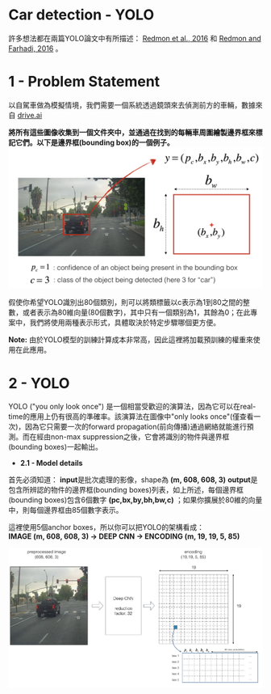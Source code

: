 # Car detection - YOLO

許多想法都在兩篇YOLO論文中有所描述： [Redmon et al., 2016](https://arxiv.org/abs/1506.02640) 和 [Redmon and Farhadi, 2016](https://arxiv.org/abs/1612.08242) 。

# 1 - Problem Statement

以自駕車做為模擬情境，我們需要一個系統透過鏡頭來去偵測前方的車輛，數據來自 [drive.ai](https://www.drive.ai/)

**將所有這些圖像收集到一個文件夾中，並通過在找到的每輛車周圍繪製邊界框來標記它們。以下是邊界框(bounding box)的一個例子。**
![box_label](https://github.com/s90210jacklen/YOLO-object-detection/blob/master/nb_images/box_label.png)

假使你希望YOLO識別出80個類別，則可以將類標籤以c表示為1到80之間的整數，或者表示為80維向量(80個數字)，其中只有一個類别為1，其餘為0；在此專案中，我們將使用兩種表示形式，具體取決於特定步驟哪個更方便。

**Note:** 由於YOLO模型的訓練計算成本非常高，因此這裡將加載預訓練的權重來使用在此應用。

# 2 - YOLO
YOLO ("you only look once") 是一個相當受歡迎的演算法，因為它可以在real-time的應用上仍有很高的準確率。該演算法在圖像中"only looks once"(僅查看一次)，因為它只需要一次的forward propagation(前向傳播)通過網絡就能進行預測。而在經由non-max suppression之後，它會將識別的物件與邊界框(bounding boxes)一起輸出。

- **2.1 - Model details**

首先必須知道：
**input**是批次處理的影像，shape為 **(m, 608, 608, 3)**
**output**是包含所辨認的物件的邊界框(bounding boxes)列表，如上所述，每個邊界框(bounding boxes)包含6個數字 **(pc,bx,by,bh,bw,c)** ；如果你擴展於80維的向量中，則每個邊界框由85個數字表示。</br>

這裡使用5個anchor boxes，所以你可以把YOLO的架構看成：</br>
**IMAGE (m, 608, 608, 3) -> DEEP CNN -> ENCODING (m, 19, 19, 5, 85)**

![architecture](https://github.com/s90210jacklen/YOLO-object-detection/blob/master/nb_images/architecture.png)
